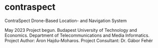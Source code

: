 # contraspect

ContraSpect Drone-Based Location- and Navigation System

May 2023
Project begun. Budapest University of Technology and Economics. Department of Telecommunications and Media Informatics.
Project Author: Áron Hajdu-Moharos.
Project Consultant: Dr. Gábor Fehér